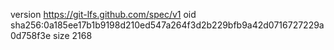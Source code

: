 version https://git-lfs.github.com/spec/v1
oid sha256:0a185ee17b1b9198d210ed547a264f3d2b229bfb9a42d0716727229a0d758f3e
size 2168
